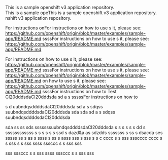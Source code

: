 This is a sample openshift v3 application repository.  
This is a sample opeThis is a sample openshift v3 application repository.  
nshift v3 application repository.  

For instructions onFor instructions on how to use s  it, please see: https://github.com/openshift/origin/blob/master/examples/sample-app/README.md
ssssFor instructions on how to use s  it, please see: https://github.com/openshift/origin/blob/master/examples/sample-app/README.md


For instructions on how to use s  it, please see: https://github.com/openshift/origin/blob/master/examples/sample-app/README.md
ssssFor instructions on how to use s  it, please see: https://github.com/openshift/origin/blob/master/examples/sample-app/README.md
on how to use s  it, please see: https://github.com/openshift/origin/blob/master/examples/sample-app/README.md
ssssFor instructions on how to
Test CI20dddsdaCI20dddsda
sd a s sssssFor instructions on how to

s d uubndqsddddsdaCI20dddsda
sd a s sdqss suubndqsddddsdaCI20dddsda
sda 
sda sd a s sdqss suubndqsddddsdaCI20dddsda

sda 
ss ss sds sssssssuubndqsddddsdaCI20dddsda
 s s s
 s s s
dd s ssssssssssss
s s  s s  s s ssd s dazd&a as sdzdds sssssss
 s ss s  dsacda ses sssss
ss s  as
 s ssss 
 s ss s  asss
sss  s
sss
 s s
c
cccc
 s s
sss
ssscccc
cccc
 s s
sss
 s s
sss
ssss
sssccc
 s s
sss
sss

sss
sssccc
 s s
sss
ssss
sssccc
 s s
sss
sss


